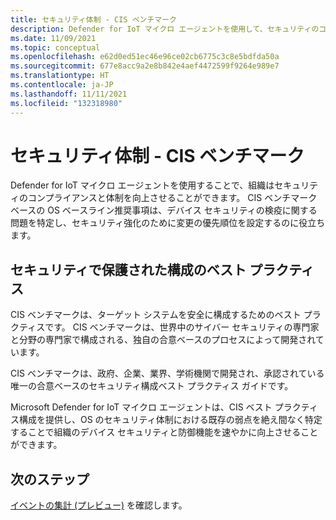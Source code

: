 ```yaml
---
title: セキュリティ体制 - CIS ベンチマーク
description: Defender for IoT マイクロ エージェントを使用して、セキュリティのコンプライアンスと体制を改善します。
ms.date: 11/09/2021
ms.topic: conceptual
ms.openlocfilehash: e62d0ed51ec46e96ce02cb6775c3c8e5bdfda50a
ms.sourcegitcommit: 677e8acc9a2e8b842e4aef4472599f9264e989e7
ms.translationtype: HT
ms.contentlocale: ja-JP
ms.lasthandoff: 11/11/2021
ms.locfileid: "132318980"
---
```

# <a name="security-posture--cis-benchmark"></a>セキュリティ体制 - CIS ベンチマーク

Defender for IoT マイクロ エージェントを使用することで、組織はセキュリティのコンプライアンスと体制を向上させることができます。 CIS ベンチマークベースの OS ベースライン推奨事項は、デバイス セキュリティの検疫に関する問題を特定し、セキュリティ強化のために変更の優先順位を設定するのに役立ちます。  

## <a name="best-practices-for-secure-configuration"></a>セキュリティで保護された構成のベスト プラクティス

CIS ベンチマークは、ターゲット システムを安全に構成するためのベスト プラクティスです。 CIS ベンチマークは、世界中のサイバー セキュリティの専門家と分野の専門家で構成される、独自の合意ベースのプロセスによって開発されています。

CIS ベンチマークは、政府、企業、業界、学術機関で開発され、承認されている唯一の合意ベースのセキュリティ構成ベスト プラクティス ガイドです。

Microsoft Defender for IoT マイクロ エージェントは、CIS ベスト プラクティス構成を提供し、OS のセキュリティ体制における既存の弱点を絶え間なく特定することで組織のデバイス セキュリティと防御機能を速やかに向上させることができます。

## <a name="next-steps"></a>次のステップ

[イベントの集計 (プレビュー)](concept-event-aggregation.md) を確認します。
